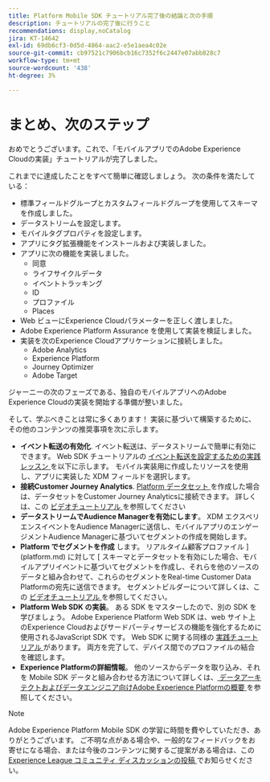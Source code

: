 ```yaml
---
title: Platform Mobile SDK チュートリアル完了後の結論と次の手順
description: チュートリアルの完了後に行うこと
recommendations: display,noCatalog
jira: KT-14642
exl-id: 69db6cf3-0d5d-4864-aac2-e5e1aea4c02e
source-git-commit: cb97521c7906bcb16c7352f6c2447e07abb828c7
workflow-type: tm+mt
source-wordcount: '438'
ht-degree: 3%

---
```


# まとめ、次のステップ

おめでとうございます。これで、「モバイルアプリでのAdobe Experience Cloudの実装」チュートリアルが完了しました。

これまでに達成したことをすべて簡単に確認しましょう。 次の条件を満たしている：

* 標準フィールドグループとカスタムフィールドグループを使用してスキーマを作成しました。
* データストリームを設定します。
* モバイルタグプロパティを設定します。
* アプリにタグ拡張機能をインストールおよび実装しました。
* アプリに次の機能を実装しました。
   * 同意
   * ライフサイクルデータ
   * イベントトラッキング
   * ID
   * プロファイル
   * Places
* Web ビューにExperience Cloudパラメーターを正しく渡しました。
* Adobe Experience Platform Assurance を使用して実装を検証しました。
* 実装を次のExperience Cloudアプリケーションに接続しました。
   * Adobe Analytics
   * Experience Platform
   * Journey Optimizer
   * Adobe Target

ジャーニーの次のフェーズである、独自のモバイルアプリへのAdobe Experience Cloudの実装を開始する準備が整いました。

そして、学ぶべきことは常に多くあります！ 実装に基づいて構築するために、その他のコンテンツの推奨事項を次に示します。

* **イベント転送の有効化**. イベント転送は、データストリームで簡単に有効にできます。 Web SDK チュートリアルの [ イベント転送を設定するための実践レッスン ](https://experienceleague.adobe.com/docs/platform-learn/implement-web-sdk/event-forwarding/setup-event-forwarding.html) を以下に示します。 モバイル実装用に作成したリソースを使用し、アプリに実装した XDM フィールドを選択します。
* **接続Customer Journey Analytics**. [Platform データセット ](platform.md) を作成した場合は、データセットをCustomer Journey Analyticsに接続できます。 詳しくは、この [ ビデオチュートリアル ](https://experienceleague.adobe.com/docs/customer-journey-analytics-learn/tutorials/connections/connecting-customer-journey-analytics-to-data-sources-in-platform.html?lang=ja) を参照してください
* **データストリームでAudience Managerを有効にします**。 XDM エクスペリエンスイベントをAudience Managerに送信し、モバイルアプリのエンゲージメントAudience Managerに基づいてセグメントの作成を開始します。
* **Platform でセグメントを作成** します。 リアルタイム顧客プロファイル ](platform.md) に対して [ スキーマとデータセットを有効にした場合、モバイルアプリイベントに基づいてセグメントを作成し、それらを他のソースのデータと組み合わせて、これらのセグメントをReal-time Customer Data Platformの宛先に送信できます。 セグメントビルダーについて詳しくは、この [ ビデオチュートリアル ](https://experienceleague.adobe.com/docs/platform-learn/tutorials/audiences/create-audiences.html) を参照してください。
* **Platform Web SDK の実装**。 ある SDK をマスターしたので、別の SDK を学びましょう。 Adobe Experience Platform Web SDK は、web サイト上のExperience Cloudおよびサードパーティサービスの機能を強化するために使用されるJavaScript SDK です。 Web SDK に関する同様の [ 実践チュートリアル ](https://experienceleague.adobe.com/docs/platform-learn/implement-web-sdk/overview.html?lang=ja) があります。 両方を完了して、デバイス間でのプロファイルの結合を確認します。
* **Experience Platformの詳細情報**。 他のソースからデータを取り込み、それを Mobile SDK データと組み合わせる方法について詳しくは、[ データアーキテクトおよびデータエンジニア向けAdobe Experience Platformの概要 ](https://experienceleague.adobe.com/docs/platform-learn/getting-started-for-data-architects-and-data-engineers/overview.html?lang=ja) を参照してください。


>[!NOTE]
>
>Adobe Experience Platform Mobile SDK の学習に時間を費やしていただき、ありがとうございます。 ご不明な点がある場合や、一般的なフィードバックをお寄せになる場合、または今後のコンテンツに関するご提案がある場合は、この [Experience League コミュニティ ディスカッションの投稿 ](https://experienceleaguecommunities.adobe.com:443/t5/adobe-experience-platform-data/tutorial-discussion-implement-adobe-experience-cloud-in-mobile/td-p/443796) でお知らせください。
